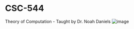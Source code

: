 # CSC-544
Theory of Computation - Taught by Dr. Noah Daniels
![image](https://user-images.githubusercontent.com/71032947/207471445-e8bce483-93de-4860-9b1d-3596d9202ca3.png)
